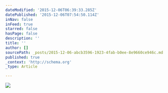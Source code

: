 ```yaml
---
dateModified: '2015-12-06T06:39:33.285Z'
datePublished: '2015-12-06T07:54:50.114Z'
inNav: false
inFeed: true
starred: false
hasPage: false
description: ''
title: ''
author: []
sourcePath: _posts/2015-12-06-abcb3596-1923-4fab-b0ee-8e9660ce946c.md
published: true
_context: 'http://schema.org'
_type: Article

---
```

![](https://the-grid-user-content.s3-us-west-2.amazonaws.com/bb3935ec-27da-421a-b2d9-1ceba7c3f3f6.jpg)